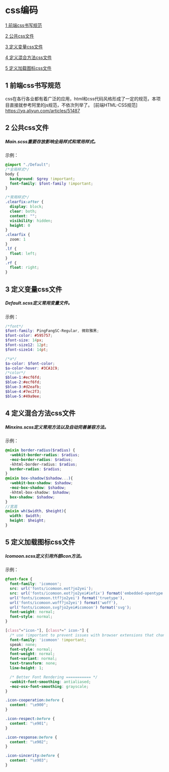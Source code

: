 
# css编码

[1 前端css书写规范](#user-content-1)

[2 公共css文件](#user-content-2)

[3 定义变量css文件](#user-content-3)

[4 定义混合方法css文件](#user-content-4)

[5 定义加载图标css文件](#user-content-5)


## <span id="user-content-1">1 前端css书写规范</span>

css在各行各业都有着广泛的应用，html和css代码风格形成了一定的规范，本项目直接就参考阿里的js规范，不依次列举了。
[前端HTML-CSS规范]  <https://yq.aliyun.com/articles/51487>


## <span id="user-content-2"> 2 公共css文件</span>

##### Main.scss重要存放影响全局样式和常用样式。
示例：
```scss
@import "./Default";
/*全局样式*/
body {
  background: $grey !important;
  font-family: $font-family !important;
}

/*常用样式*/
.clearfix:after {
  display: block;
  clear: both;
  content: "";
  visibility: hidden;
  height: 0
}
.clearfix {
  zoom: 1
}
.lf {
  float: left;
}
.rf {
  float: right;
}
```
## <span id="user-content-3">3 定义变量css文件</span>

##### Default.scss定义常用变量文件。
示例：
```scss
/*font*/
$font-family: PingFangSC-Regular, 微软雅黑;
$font-color: #595757;
$font-size: 14px;
$font-size12: 12pt;
$font-size14: 14pt;

/*a*/
$a-color: $font-color;
$a-color-hover: #3CA1C9;
/*color*/
$blue-1:#ecf6fd;
$blue-2:#ecf6fd;
$blue-3:#d2eafb;
$blue-4:#7ec2f3;
$blue-5:#49a9ee;
``````
## <span id="user-content-4">4 定义混合方法css文件</span>

##### Minxins.scss定义常用方法以及自动完善兼容方法。
示例：
```scss
@mixin border-radius($radius) {
  -webkit-border-radius: $radius; 
  -moz-border-radius: $radius; 
  -khtml-border-radius: $radius; 
  border-radius: $radius;
}
@mixin box-shadow($shadow...){
  -webkit-box-shadow: $shadow;
  -moz-box-shadow: $shadow; 
  -khtml-box-shadow: $shadow;
  box-shadow: $shadow;
}
//宽高
@mixin wh($width, $height){
  width: $width;
  height: $height;
}

``````
## <span id="user-content-5">5 定义加载图标css文件</span>

##### Icomoon.scss定义引用外部icon方法。
示例：
```css
@font-face {
  font-family: 'icomoon';
  src: url('fonts/icomoon.eot?jo2yei');
  src: url('fonts/icomoon.eot?jo2yei#iefix') format('embedded-opentype'),
  url('fonts/icomoon.ttf?jo2yei') format('truetype'),
  url('fonts/icomoon.woff?jo2yei') format('woff'),
  url('fonts/icomoon.svg?jo2yei#icomoon') format('svg');
  font-weight: normal;
  font-style: normal;
}

[class^="icon-"], [class*=" icon-"] {
  /* use !important to prevent issues with browser extensions that change fonts */
  font-family: 'icomoon' !important;
  speak: none;
  font-style: normal;
  font-weight: normal;
  font-variant: normal;
  text-transform: none;
  line-height: 1;

  /* Better Font Rendering =========== */
  -webkit-font-smoothing: antialiased;
  -moz-osx-font-smoothing: grayscale;
}

.icon-cooperation:before {
  content: "\e900";
}

.icon-respect:before {
  content: "\e901";
}

.icon-response:before {
  content: "\e902";
}

.icon-sincerity:before {
  content: "\e903";
}

``````
